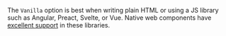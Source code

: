 The `Vanilla` option is best when writing plain HTML or using a JS library such
as Angular, Preact, Svelte, or Vue. Native web components have
[excellent support](https://custom-elements-everywhere.com) in these libraries.
